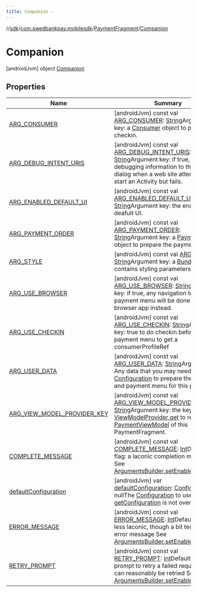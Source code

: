 ```yaml
---
title: Companion -
---
```

//[sdk](../../../../index)/[com.swedbankpay.mobilesdk](../../index)/[PaymentFragment](../index)/[Companion](index)



# Companion  
 [androidJvm] object [Companion](index)   


## Properties  
  
|  Name |  Summary | 
|---|---|
| <a name="com.swedbankpay.mobilesdk/PaymentFragment.Companion/ARG_CONSUMER/#/PointingToDeclaration/"></a>[ARG_CONSUMER](-a-r-g_-c-o-n-s-u-m-e-r)| <a name="com.swedbankpay.mobilesdk/PaymentFragment.Companion/ARG_CONSUMER/#/PointingToDeclaration/"></a> [androidJvm] const val [ARG_CONSUMER](-a-r-g_-c-o-n-s-u-m-e-r): [String](https://kotlinlang.org/api/latest/jvm/stdlib/kotlin/-string/index.html)Argument key: a [Consumer](../../-consumer/index) object to prepare checkin.   <br>|
| <a name="com.swedbankpay.mobilesdk/PaymentFragment.Companion/ARG_DEBUG_INTENT_URIS/#/PointingToDeclaration/"></a>[ARG_DEBUG_INTENT_URIS](-a-r-g_-d-e-b-u-g_-i-n-t-e-n-t_-u-r-i-s)| <a name="com.swedbankpay.mobilesdk/PaymentFragment.Companion/ARG_DEBUG_INTENT_URIS/#/PointingToDeclaration/"></a> [androidJvm] const val [ARG_DEBUG_INTENT_URIS](-a-r-g_-d-e-b-u-g_-i-n-t-e-n-t_-u-r-i-s): [String](https://kotlinlang.org/api/latest/jvm/stdlib/kotlin/-string/index.html)Argument key: if true, will add debugging information to the error dialog when a web site attempts to start an Activity but fails.   <br>|
| <a name="com.swedbankpay.mobilesdk/PaymentFragment.Companion/ARG_ENABLED_DEFAULT_UI/#/PointingToDeclaration/"></a>[ARG_ENABLED_DEFAULT_UI](-a-r-g_-e-n-a-b-l-e-d_-d-e-f-a-u-l-t_-u-i)| <a name="com.swedbankpay.mobilesdk/PaymentFragment.Companion/ARG_ENABLED_DEFAULT_UI/#/PointingToDeclaration/"></a> [androidJvm] const val [ARG_ENABLED_DEFAULT_UI](-a-r-g_-e-n-a-b-l-e-d_-d-e-f-a-u-l-t_-u-i): [String](https://kotlinlang.org/api/latest/jvm/stdlib/kotlin/-string/index.html)Argument key: the enabled deafult UI.   <br>|
| <a name="com.swedbankpay.mobilesdk/PaymentFragment.Companion/ARG_PAYMENT_ORDER/#/PointingToDeclaration/"></a>[ARG_PAYMENT_ORDER](-a-r-g_-p-a-y-m-e-n-t_-o-r-d-e-r)| <a name="com.swedbankpay.mobilesdk/PaymentFragment.Companion/ARG_PAYMENT_ORDER/#/PointingToDeclaration/"></a> [androidJvm] const val [ARG_PAYMENT_ORDER](-a-r-g_-p-a-y-m-e-n-t_-o-r-d-e-r): [String](https://kotlinlang.org/api/latest/jvm/stdlib/kotlin/-string/index.html)Argument key: a [PaymentOrder](../../-payment-order/index) object to prepare the payment menu.   <br>|
| <a name="com.swedbankpay.mobilesdk/PaymentFragment.Companion/ARG_STYLE/#/PointingToDeclaration/"></a>[ARG_STYLE](-a-r-g_-s-t-y-l-e)| <a name="com.swedbankpay.mobilesdk/PaymentFragment.Companion/ARG_STYLE/#/PointingToDeclaration/"></a> [androidJvm] const val [ARG_STYLE](-a-r-g_-s-t-y-l-e): [String](https://kotlinlang.org/api/latest/jvm/stdlib/kotlin/-string/index.html)Argument key: a [Bundle](https://developer.android.com/reference/kotlin/android/os/Bundle.html) that contains styling parameters.   <br>|
| <a name="com.swedbankpay.mobilesdk/PaymentFragment.Companion/ARG_USE_BROWSER/#/PointingToDeclaration/"></a>[ARG_USE_BROWSER](-a-r-g_-u-s-e_-b-r-o-w-s-e-r)| <a name="com.swedbankpay.mobilesdk/PaymentFragment.Companion/ARG_USE_BROWSER/#/PointingToDeclaration/"></a> [androidJvm] const val [ARG_USE_BROWSER](-a-r-g_-u-s-e_-b-r-o-w-s-e-r): [String](https://kotlinlang.org/api/latest/jvm/stdlib/kotlin/-string/index.html)Argument key: if true, any navigation to out of the payment menu will be done in the web browser app instead.   <br>|
| <a name="com.swedbankpay.mobilesdk/PaymentFragment.Companion/ARG_USE_CHECKIN/#/PointingToDeclaration/"></a>[ARG_USE_CHECKIN](-a-r-g_-u-s-e_-c-h-e-c-k-i-n)| <a name="com.swedbankpay.mobilesdk/PaymentFragment.Companion/ARG_USE_CHECKIN/#/PointingToDeclaration/"></a> [androidJvm] const val [ARG_USE_CHECKIN](-a-r-g_-u-s-e_-c-h-e-c-k-i-n): [String](https://kotlinlang.org/api/latest/jvm/stdlib/kotlin/-string/index.html)Argument key: true to do checkin before payment menu to get a consumerProfileRef   <br>|
| <a name="com.swedbankpay.mobilesdk/PaymentFragment.Companion/ARG_USER_DATA/#/PointingToDeclaration/"></a>[ARG_USER_DATA](-a-r-g_-u-s-e-r_-d-a-t-a)| <a name="com.swedbankpay.mobilesdk/PaymentFragment.Companion/ARG_USER_DATA/#/PointingToDeclaration/"></a> [androidJvm] const val [ARG_USER_DATA](-a-r-g_-u-s-e-r_-d-a-t-a): [String](https://kotlinlang.org/api/latest/jvm/stdlib/kotlin/-string/index.html)Argument key: Any data that you may need in your [Configuration](../../-configuration/index) to prepare the checkin and payment menu for this payment.   <br>|
| <a name="com.swedbankpay.mobilesdk/PaymentFragment.Companion/ARG_VIEW_MODEL_PROVIDER_KEY/#/PointingToDeclaration/"></a>[ARG_VIEW_MODEL_PROVIDER_KEY](-a-r-g_-v-i-e-w_-m-o-d-e-l_-p-r-o-v-i-d-e-r_-k-e-y)| <a name="com.swedbankpay.mobilesdk/PaymentFragment.Companion/ARG_VIEW_MODEL_PROVIDER_KEY/#/PointingToDeclaration/"></a> [androidJvm] const val [ARG_VIEW_MODEL_PROVIDER_KEY](-a-r-g_-v-i-e-w_-m-o-d-e-l_-p-r-o-v-i-d-e-r_-k-e-y): [String](https://kotlinlang.org/api/latest/jvm/stdlib/kotlin/-string/index.html)Argument key: the key to use in [ViewModelProvider.get](https://developer.android.com/reference/kotlin/androidx/lifecycle/ViewModelProvider.html#get) to retrieve the [PaymentViewModel](../../-payment-view-model/index) of this PaymentFragment.   <br>|
| <a name="com.swedbankpay.mobilesdk/PaymentFragment.Companion/COMPLETE_MESSAGE/#/PointingToDeclaration/"></a>[COMPLETE_MESSAGE](-c-o-m-p-l-e-t-e_-m-e-s-s-a-g-e)| <a name="com.swedbankpay.mobilesdk/PaymentFragment.Companion/COMPLETE_MESSAGE/#/PointingToDeclaration/"></a> [androidJvm] const val [COMPLETE_MESSAGE](-c-o-m-p-l-e-t-e_-m-e-s-s-a-g-e): [Int](https://kotlinlang.org/api/latest/jvm/stdlib/kotlin/-int/index.html)Default UI flag: a laconic completion message See [ArgumentsBuilder.setEnabledDefaultUI](../-arguments-builder/set-enabled-default-u-i)   <br>|
| <a name="com.swedbankpay.mobilesdk/PaymentFragment.Companion/defaultConfiguration/#/PointingToDeclaration/"></a>[defaultConfiguration](default-configuration)| <a name="com.swedbankpay.mobilesdk/PaymentFragment.Companion/defaultConfiguration/#/PointingToDeclaration/"></a> [androidJvm] var [defaultConfiguration](default-configuration): [Configuration](../../-configuration/index)? = nullThe [Configuration](../../-configuration/index) to use if [getConfiguration](../get-configuration) is not overridden.   <br>|
| <a name="com.swedbankpay.mobilesdk/PaymentFragment.Companion/ERROR_MESSAGE/#/PointingToDeclaration/"></a>[ERROR_MESSAGE](-e-r-r-o-r_-m-e-s-s-a-g-e)| <a name="com.swedbankpay.mobilesdk/PaymentFragment.Companion/ERROR_MESSAGE/#/PointingToDeclaration/"></a> [androidJvm] const val [ERROR_MESSAGE](-e-r-r-o-r_-m-e-s-s-a-g-e): [Int](https://kotlinlang.org/api/latest/jvm/stdlib/kotlin/-int/index.html)Default UI flag: a less laconic, though a bit technical, error message See [ArgumentsBuilder.setEnabledDefaultUI](../-arguments-builder/set-enabled-default-u-i)   <br>|
| <a name="com.swedbankpay.mobilesdk/PaymentFragment.Companion/RETRY_PROMPT/#/PointingToDeclaration/"></a>[RETRY_PROMPT](-r-e-t-r-y_-p-r-o-m-p-t)| <a name="com.swedbankpay.mobilesdk/PaymentFragment.Companion/RETRY_PROMPT/#/PointingToDeclaration/"></a> [androidJvm] const val [RETRY_PROMPT](-r-e-t-r-y_-p-r-o-m-p-t): [Int](https://kotlinlang.org/api/latest/jvm/stdlib/kotlin/-int/index.html)Default UI flag: a prompt to retry a failed request that can reasonably be retried See [ArgumentsBuilder.setEnabledDefaultUI](../-arguments-builder/set-enabled-default-u-i)   <br>|

